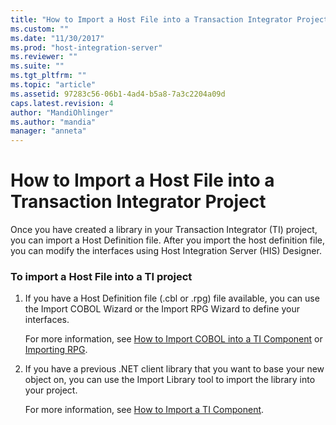 ```yaml
---
title: "How to Import a Host File into a Transaction Integrator Project2 | Microsoft Docs"
ms.custom: ""
ms.date: "11/30/2017"
ms.prod: "host-integration-server"
ms.reviewer: ""
ms.suite: ""
ms.tgt_pltfrm: ""
ms.topic: "article"
ms.assetid: 97283c56-06b1-4ad4-b5a8-7a3c2204a09d
caps.latest.revision: 4
author: "MandiOhlinger"
ms.author: "mandia"
manager: "anneta"
---
```

# How to Import a Host File into a Transaction Integrator Project
Once you have created a library in your Transaction Integrator (TI) project, you can import a Host Definition file. After you import the host definition file, you can modify the interfaces using Host Integration Server (HIS) Designer.  
  
### To import a Host File into a TI project  
  
1.  If you have a Host Definition file (.cbl or .rpg) file available, you can use the Import COBOL Wizard or the Import RPG Wizard to define your interfaces.  
  
     For more information, see [How to Import COBOL into a TI Component](./how-to-import-cobol-into-a-ti-component1.md) or [Importing RPG](./importing-rpg2.md).  
  
2.  If you have a previous .NET client library that you want to base your new object on, you can use the Import Library tool to import the library into your project.  
  
     For more information, see [How to Import a TI Component](./how-to-import-a-ti-component2.md).